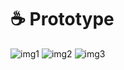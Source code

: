 # ☕ Prototype
![img1](https://i.ibb.co/1R5xWMF/1.png)
![img2](https://i.ibb.co/B4r5578/2.png)
![img3](https://i.ibb.co/2vcYJ1k/3.png)
